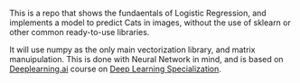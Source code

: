 This is a repo that shows the fundaentals of Logistic Regression, and implements a model to predict Cats in images, without the use of sklearn or other common ready-to-use libraries.

It will use numpy as the only main vectorization library, and matrix manuipulation. This is done with Neural Network in mind, and is based on [Deeplearning.ai](deeplearning.ai) course on [Deep Learning Specialization](https://www.deeplearning.ai/courses/deep-learning-specialization/).
